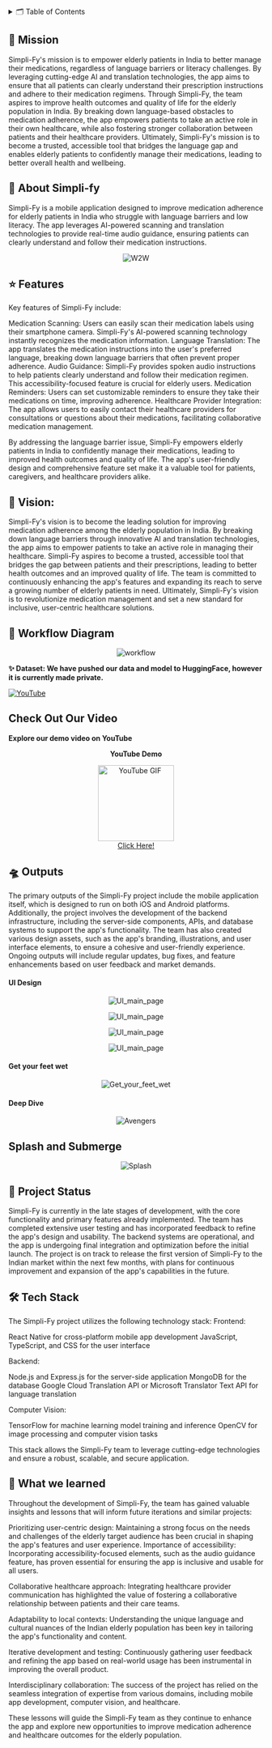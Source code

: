 <!-- TABLE OF CONTENTS -->
<details>
  <summary>🗂️ Table of Contents</summary>
  <ol>
    <li>
      <a href="#about-the-project">🐚 About Comic-ify</a>
      <ul>
        <li><a href="#features">⭐️ Features</a></li>
        <li><a href="#vision">🔮 Vision</a></li>
      </ul>
    </li>
    <li>
      <a href="#workflow">🌈 Workflow Diagram</a>
    </li>
    <li><a href="#outputs">🛸 Outputs</a></li>
    <li><a href="#project-status">🚧 Project Status</a></li>
    <li><a href="#built-with">🛠️ Tech Stack</a></li>
    <li><a href="#community">🤖 Meet us!</a></li>
    
  </ol>
</details>



## 🎯 Mission
Simpli-Fy's mission is to empower elderly patients in India to better manage their medications, regardless of language barriers or literacy challenges. By leveraging cutting-edge AI and translation technologies, the app aims to ensure that all patients can clearly understand their prescription instructions and adhere to their medication regimens.
Through Simpli-Fy, the team aspires to improve health outcomes and quality of life for the elderly population in India. By breaking down language-based obstacles to medication adherence, the app empowers patients to take an active role in their own healthcare, while also fostering stronger collaboration between patients and their healthcare providers.
Ultimately, Simpli-Fy's mission is to become a trusted, accessible tool that bridges the language gap and enables elderly patients to confidently manage their medications, leading to better overall health and wellbeing.






## 🐚 About Simpli-fy
Simpli-Fy is a mobile application designed to improve medication adherence for elderly patients in India who struggle with language barriers and low literacy. The app leverages AI-powered scanning and translation technologies to provide real-time audio guidance, ensuring patients can clearly understand and follow their medication instructions.


<p align="center">
  <img src="https://media.giphy.com/media/v1.Y2lkPTc5MGI3NjExamlyYWRhZnJucGF4ejM1Y2Z4Mmg2NmtvZTBmaWRiZGg2Y25rcW13NiZlcD12MV9pbnRlcm5hbF9naWZfYnlfaWQmY3Q9Zw/F2gwWo2vLgRMhjLFs0/giphy.gif" alt="W2W">
</p>

## ⭐️ Features
Key features of Simpli-Fy include:

Medication Scanning: Users can easily scan their medication labels using their smartphone camera. Simpli-Fy's AI-powered scanning technology instantly recognizes the medication information.
Language Translation: The app translates the medication instructions into the user's preferred language, breaking down language barriers that often prevent proper adherence.
Audio Guidance: Simpli-Fy provides spoken audio instructions to help patients clearly understand and follow their medication regimen. This accessibility-focused feature is crucial for elderly users.
Medication Reminders: Users can set customizable reminders to ensure they take their medications on time, improving adherence.
Healthcare Provider Integration: The app allows users to easily contact their healthcare providers for consultations or questions about their medications, facilitating collaborative medication management.

By addressing the language barrier issue, Simpli-Fy empowers elderly patients in India to confidently manage their medications, leading to improved health outcomes and quality of life. The app's user-friendly design and comprehensive feature set make it a valuable tool for patients, caregivers, and healthcare providers alike.


## 🔮 Vision: 

Simpli-Fy's vision is to become the leading solution for improving medication adherence among the elderly population in India. By breaking down language barriers through innovative AI and translation technologies, the app aims to empower patients to take an active role in managing their healthcare. Simpli-Fy aspires to become a trusted, accessible tool that bridges the gap between patients and their prescriptions, leading to better health outcomes and an improved quality of life. The team is committed to continuously enhancing the app's features and expanding its reach to serve a growing number of elderly patients in need. Ultimately, Simpli-Fy's vision is to revolutionize medication management and set a new standard for inclusive, user-centric healthcare solutions.



## 🌈 Workflow Diagram

<p align="center">
  <img src="https://github.com/SrikarVamsi/dump/blob/main/Comicify-PPT.png?raw=true" alt="workflow">
</p>

**✨ Dataset: We have pushed our data and model to HuggingFace, however it is currently made private.**

[![YouTube](https://img.shields.io/badge/YouTube-FF0000?style=for-the-badge&logo=youtube&logoColor=white)](https://www.youtube.com/watch?v=1xngEIozVgw)

 ## **Check Out Our Video**

**Explore our demo video on YouTube**

<div align="center">
  <p align="center"><strong>YouTube Demo</strong></p>
  <p align="center">
    <a href="https://www.youtube.com/watch?v=1xngEIozVgw">
      <img src="https://media.giphy.com/media/v1.Y2lkPTc5MGI3NjExbzNzYW9ic21ybW0yeXJka2xvdjVkNGt1czc5aHBsMWE2b2UzYWxvdyZlcD12MV9pbnRlcm5hbF9naWZfYnlfaWQmY3Q9Zw/13Nc3xlO1kGg3S/giphy.gif" alt="YouTube GIF" width="150">
    </a>
    <br>
    <a href="https://www.youtube.com/watch?v=1xngEIozVgw">Click Here!</a>
  </p>
</div>


## 🛸 Outputs
The primary outputs of the Simpli-Fy project include the mobile application itself, which is designed to run on both iOS and Android platforms. Additionally, the project involves the development of the backend infrastructure, including the server-side components, APIs, and database systems to support the app's functionality. The team has also created various design assets, such as the app's branding, illustrations, and user interface elements, to ensure a cohesive and user-friendly experience. Ongoing outputs will include regular updates, bug fixes, and feature enhancements based on user feedback and market demands.
  
#### UI Design
<p align="center">
  <img src="https://github.com/S0L009/COMIC-IFY_OneAPI/blob/main/images/comicfy_main.jpg" alt="UI_main_page">
</p>

<p align="center">
  <img src="https://github.com/S0L009/COMIC-IFY_OneAPI/blob/ccfab1a3f83c21441113f949e229a115f12ba8d7/images/2480%20x%203508%20(3).png" alt="UI_main_page">
</p>

<p align="center">
  <img src="https://github.com/S0L009/COMIC-IFY_OneAPI/blob/ccfab1a3f83c21441113f949e229a115f12ba8d7/images/2480%20x%203508%20(4).png" alt="UI_main_page">
</p>

<p align="center">
  <img src="https://github.com/S0L009/COMIC-IFY_OneAPI/blob/ccfab1a3f83c21441113f949e229a115f12ba8d7/images/final_image.jpg" alt="UI_main_page">
</p>

#### Get your feet wet 
<p align="center">
  <img src="https://github.com/SrikarVamsi/dump/blob/main/poki%20poki.jpg" alt="Get_your_feet_wet">
  
</p>

#### Deep Dive
<p align="center">
  <img src="https://github.com/S0L009/COMIC-IFY_OneAPI/blob/1c744ae2044801531a74a7721d4ddca3203a0e14/images/newton.jpg" alt="Avengers">
</p>

## Splash and Submerge 
<p align="center">
  <img src="https://github.com/S0L009/COMIC-IFY_OneAPI/blob/385a57071362a5a5f5db5ed7fb82612d5f96ff89/images/2480%20x%203508%20(5).png" alt="Splash">
</p>





## 🚧 Project Status
Simpli-Fy is currently in the late stages of development, with the core functionality and primary features already implemented. The team has completed extensive user testing and has incorporated feedback to refine the app's design and usability. The backend systems are operational, and the app is undergoing final integration and optimization before the initial launch. The project is on track to release the first version of Simpli-Fy to the Indian market within the next few months, with plans for continuous improvement and expansion of the app's capabilities in the future. 



## 🛠️ Tech Stack

The Simpli-Fy project utilizes the following technology stack:
Frontend:

React Native for cross-platform mobile app development
JavaScript, TypeScript, and CSS for the user interface

Backend:

Node.js and Express.js for the server-side application
MongoDB for the database
Google Cloud Translation API or Microsoft Translator Text API for language translation

Computer Vision:

TensorFlow for machine learning model training and inference
OpenCV for image processing and computer vision tasks

This stack allows the Simpli-Fy team to leverage cutting-edge technologies and ensure a robust, scalable, and secure application.


## 🥳 What we learned 

Throughout the development of Simpli-Fy, the team has gained valuable insights and lessons that will inform future iterations and similar projects:

Prioritizing user-centric design: Maintaining a strong focus on the needs and challenges of the elderly target audience has been crucial in shaping the app's features and user experience.
Importance of accessibility: Incorporating accessibility-focused elements, such as the audio guidance feature, has proven essential for ensuring the app is inclusive and usable for all users.

Collaborative healthcare approach: Integrating healthcare provider communication has highlighted the value of fostering a collaborative relationship between patients and their care teams.

Adaptability to local contexts: Understanding the unique language and cultural nuances of the Indian elderly population has been key in tailoring the app's functionality and content.

Iterative development and testing: Continuously gathering user feedback and refining the app based on real-world usage has been instrumental in improving the overall product.

Interdisciplinary collaboration: The success of the project has relied on the seamless integration of expertise from various domains, including mobile app development, computer vision, and healthcare.

These lessons will guide the Simpli-Fy team as they continue to enhance the app and explore new opportunities to improve medication adherence and healthcare outcomes for the elderly population.


